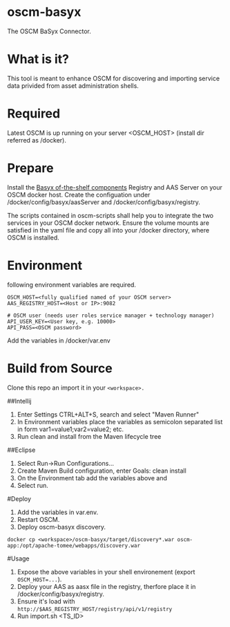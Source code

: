 # oscm-basyx
The OSCM BaSyx Connector.

# What is it?
This tool is meant to enhance OSCM for discovering and importing service data privided from asset administration shells.

# Required
Latest OSCM is up running on your server <OSCM_HOST> (install dir referred as /docker).

# Prepare
Install the [Basyx of-the-shelf components](https://wiki.eclipse.org/BaSyx_/_Documentation_/_Components#Off-the-Shelf-Components) Registry and AAS Server on your OSCM docker host.
Create the configuation under /docker/config/basyx/aasServer and /docker/config/basyx/registry.

The scripts contained in oscm-scripts shall help you to integrate the two services in your OSCM docker network.
Ensure the volume mounts are satisfied in the yaml file and copy all into your /docker directory, where OSCM is installed.

# Environment
following environment variables are required.

``` 
OSCM_HOST=<fully qualified named of your OSCM server>
AAS_REGISTRY_HOST=<Host or IP>:9082

# OSCM user (needs user roles service manager + technology manager)
API_USER_KEY=<User key, e.g. 10000>
API_PASS=<OSCM password> 
```
Add the variables in /docker/var.env

# Build from Source
Clone this repo an import it in your ```<workspace>.```

##Intellij
1. Enter Settings CTRL+ALT+S, search and select "Maven Runner"
2. In Environment variables place the variables as semicolon separated list in form var1=value1;var2=value2; etc.
3. Run clean and install from the Maven lifecycle tree

##Eclipse
1. Select Run->Run Configurations...
2. Create Maven Build configuration, enter Goals: clean install
3. On the Environment tab add the variables above and
4. Select run.

#Deploy
1. Add the variables in var.env.
2. Restart OSCM.
3. Deploy oscm-basyx discovery.
```
docker cp <workspace>/oscm-basyx/target/discovery*.war oscm-app:/opt/apache-tomee/webapps/discovery.war
```
#Usage
1. Expose the above variables in your shell environement (export ```OSCM_HOST=...```).
2. Deploy your AAS as aasx file in the registry, therfore place it in /docker/config/basyx/registry.
3. Ensure it's load with ```http://$AAS_REGISTRY_HOST/registry/api/v1/registry```
4. Run import.sh <TS_ID>
